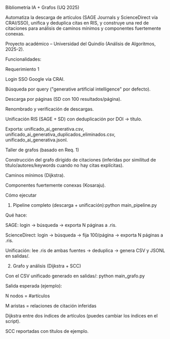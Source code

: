 Bibliometría IA + Grafos (UQ 2025)

Automatiza la descarga de artículos (SAGE Journals y ScienceDirect vía CRAI/SSO), unifica y deduplica citas en RIS, y construye una red de citaciones para análisis de caminos mínimos y componentes fuertemente conexas.

Proyecto académico – Universidad del Quindío (Análisis de Algoritmos, 2025-2).

Funcionalidades:

Requerimiento 1

Login SSO Google vía CRAI.

Búsqueda por query ("generative artificial intelligence" por defecto).

Descarga por páginas (SD con 100 resultados/página).

Renombrado y verificación de descargas.

Unificación RIS (SAGE + SD) con deduplicación por DOI → título.

Exporta: unificado_ai_generativa.csv, unificado_ai_generativa_duplicados_eliminados.csv, unificado_ai_generativa.jsonl.

Taller de grafos (basado en Req. 1)

Construcción del grafo dirigido de citaciones (inferidas por similitud de título/autores/keywords cuando no hay citas explícitas).

Caminos mínimos (Dijkstra).

Componentes fuertemente conexas (Kosaraju).

Cómo ejecutar
1) Pipeline completo (descarga + unificación):python main_pipeline.py


Qué hace:

SAGE: login → búsqueda → exporta N páginas a .ris.

ScienceDirect: login → búsqueda → fija 100/página → exporta N páginas a .ris.

Unificación: lee .ris de ambas fuentes → deduplica → genera CSV y JSONL en salidas/.

2) Grafo y análisis (Dijkstra + SCC)

Con el CSV unificado generado en salidas/: python main_grafo.py


Salida esperada (ejemplo):

N nodos = #artículos

M aristas = relaciones de citación inferidas

Dijkstra entre dos índices de artículos (puedes cambiar los índices en el script).

SCC reportadas con títulos de ejemplo.


